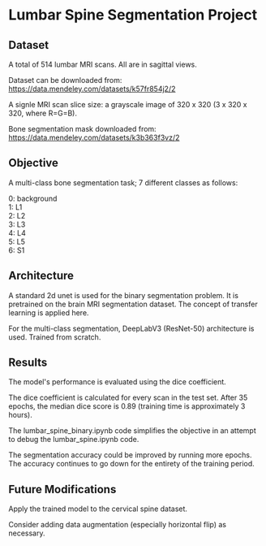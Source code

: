 # Lumbar Spine Segmentation Project

## Dataset
A total of 514 lumbar MRI scans. All are in sagittal views. 

Dataset can be downloaded from: https://data.mendeley.com/datasets/k57fr854j2/2​

A signle MRI scan slice size: a grayscale image of 320 x 320​ (3 x 320 x 320, where R=G=B).

Bone segmentation mask downloaded from: https://data.mendeley.com/datasets/k3b363f3vz/2

## Objective

A multi-class bone segmentation task; 7 different classes as follows:

0: background <br>
1: L1 <br>
2: L2 <br>
3: L3 <br>
4: L4 <br>
5: L5 <br>
6: S1

## Architecture
A standard 2d unet is used for the binary segmentation problem. It is pretrained on the brain MRI segmentation dataset. The concept of transfer learning is applied here.

For the multi-class segmentation, DeepLabV3 (ResNet-50) architecture is used. Trained from scratch.

## Results
The model's performance is evaluated using the dice coefficient.

The dice coefficient is calculated for every scan in the test set. After 35 epochs, the median dice score is 0.89 (training time is approximately 3 hours). 

The lumbar_spine_binary.ipynb code simplifies the objective in an attempt to debug the lumbar_spine.ipynb code. 

The segmentation accuracy could be improved by running more epochs. The accuracy continues to go down for the entirety of the training period.

## Future Modifications
Apply the trained model to the cervical spine dataset.

Consider adding data augmentation (especially horizontal flip) as necessary.